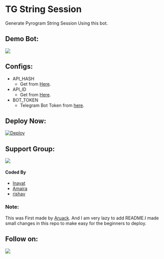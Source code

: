 # TG String Session
Generate Pyrogram String Session Using this bot.

## Demo Bot:
<a href="https://telegram.dog/stri_ngbot"><img src="https://img.shields.io/badge/Telegram-Bot-blue.svg?logo=telegram"></a>

## Configs:
- API_HASH
  - Get from [Here](https://my.telegram.org).
- API_ID
  - Get from [Here](https://my.telegram.org).
- BOT_TOKEN
  - Telegram Bot Token from [here](https://telegram.dog/BotFather).

## Deploy Now:
[![Deploy](https://www.herokucdn.com/deploy/button.svg)](https://heroku.com/deploy?template=https://github.com/ARUACK/stri_ngbot)

## Support Group:
<a href="https://telegram.dog/ARUACKSUPPORT"><img src="https://img.shields.io/badge/Telegram-Join%20Telegram%20Group-blue.svg?logo=telegram"></a>

#### Coded By
- [Inayat](https://github.com/inayat571)
- [Amaira](https://github.com/xenonNR)
- [rishav](https://github.com/Denver_es_genial)

### Note:
This was First made by [Aruack](https://github.com/Aruack). And I am very lazy to add README.I made small changes in this repo to make easy for the beginners to deploy.

## Follow on:
<p align="left">
<a href="https://github.com/Aruack"><img src="https://img.shields.io/badge/GitHub-Follow%20on%20GitHub-inactive.svg?logo=github"></a>
</p>

